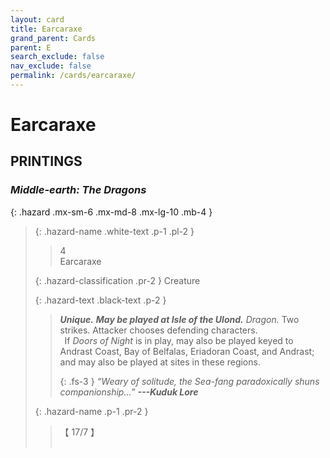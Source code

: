 ```yaml
---
layout: card
title: Earcaraxe
grand_parent: Cards
parent: E
search_exclude: false
nav_exclude: false
permalink: /cards/earcaraxe/
---
```


# Earcaraxe


## PRINTINGS


### _Middle-earth: The Dragons_

{: .hazard .mx-sm-6 .mx-md-8 .mx-lg-10 .mb-4 }
> {: .hazard-name .white-text .p-1 .pl-2 }
> > <div class="hazard-mp">4</div>
> > <div class="card-name">Earcaraxe</div>
>
> {: .hazard-classification .pr-2 }
> Creature
>
> {: .hazard-text .black-text .p-2 }
> > _**Unique.**_ ***May be played at Isle of the Ulond.*** _Dragon._ Two strikes. Attacker chooses defending characters. <br>&ensp;If _Doors of Night_ is in play, may also be played keyed to Andrast Coast, Bay of Belfalas, Eriadoran Coast, and Andrast; and may also be played at sites in these regions. 
> > 
> > {: .fs-3 } 
> > _“Weary of solitude, the Sea-fang paradoxically shuns companionship...”_ ***---&#65279;Kuduk&nbsp;Lore*** 
>
> {: .hazard-name .p-1 .pr-2 }
> > <div class="card-shield">【 17/7 】</div>
> > <div class="card-corruption">&nbsp;</div>


